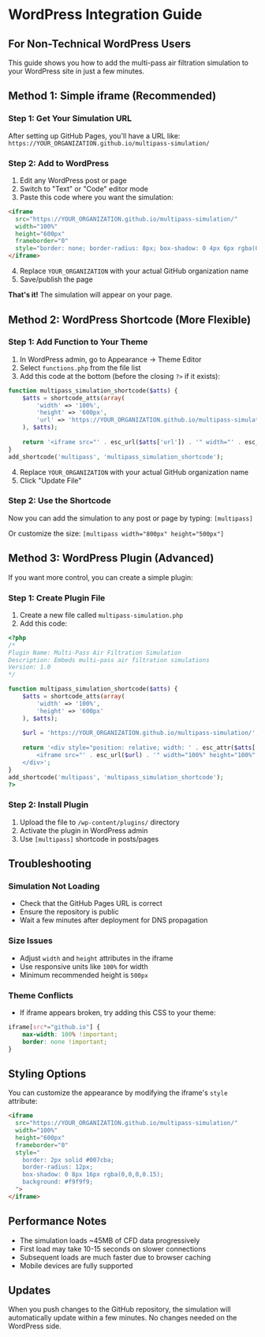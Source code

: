 # WordPress Integration Guide

## For Non-Technical WordPress Users

This guide shows you how to add the multi-pass air filtration simulation to your WordPress site in just a few minutes.

## Method 1: Simple iframe (Recommended)

### Step 1: Get Your Simulation URL
After setting up GitHub Pages, you'll have a URL like:
`https://YOUR_ORGANIZATION.github.io/multipass-simulation/`

### Step 2: Add to WordPress
1. Edit any WordPress post or page
2. Switch to "Text" or "Code" editor mode
3. Paste this code where you want the simulation:

```html
<iframe 
  src="https://YOUR_ORGANIZATION.github.io/multipass-simulation/" 
  width="100%" 
  height="600px" 
  frameborder="0"
  style="border: none; border-radius: 8px; box-shadow: 0 4px 6px rgba(0,0,0,0.1);">
</iframe>
```

4. Replace `YOUR_ORGANIZATION` with your actual GitHub organization name
5. Save/publish the page

**That's it!** The simulation will appear on your page.

## Method 2: WordPress Shortcode (More Flexible)

### Step 1: Add Function to Your Theme
1. In WordPress admin, go to Appearance → Theme Editor
2. Select `functions.php` from the file list
3. Add this code at the bottom (before the closing `?>` if it exists):

```php
function multipass_simulation_shortcode($atts) {
    $atts = shortcode_atts(array(
        'width' => '100%',
        'height' => '600px',
        'url' => 'https://YOUR_ORGANIZATION.github.io/multipass-simulation/'
    ), $atts);
    
    return '<iframe src="' . esc_url($atts['url']) . '" width="' . esc_attr($atts['width']) . '" height="' . esc_attr($atts['height']) . '" frameborder="0" style="border: none; border-radius: 8px; box-shadow: 0 4px 6px rgba(0,0,0,0.1);"></iframe>';
}
add_shortcode('multipass', 'multipass_simulation_shortcode');
```

4. Replace `YOUR_ORGANIZATION` with your actual GitHub organization name
5. Click "Update File"

### Step 2: Use the Shortcode
Now you can add the simulation to any post or page by typing:
`[multipass]`

Or customize the size:
`[multipass width="800px" height="500px"]`

## Method 3: WordPress Plugin (Advanced)

If you want more control, you can create a simple plugin:

### Step 1: Create Plugin File
1. Create a new file called `multipass-simulation.php`
2. Add this code:

```php
<?php
/*
Plugin Name: Multi-Pass Air Filtration Simulation
Description: Embeds multi-pass air filtration simulations
Version: 1.0
*/

function multipass_simulation_shortcode($atts) {
    $atts = shortcode_atts(array(
        'width' => '100%',
        'height' => '600px'
    ), $atts);
    
    $url = 'https://YOUR_ORGANIZATION.github.io/multipass-simulation/';
    
    return '<div style="position: relative; width: ' . esc_attr($atts['width']) . '; height: ' . esc_attr($atts['height']) . ';">
        <iframe src="' . esc_url($url) . '" width="100%" height="100%" frameborder="0" style="border: none; border-radius: 8px; box-shadow: 0 4px 6px rgba(0,0,0,0.1);"></iframe>
    </div>';
}
add_shortcode('multipass', 'multipass_simulation_shortcode');
?>
```

### Step 2: Install Plugin
1. Upload the file to `/wp-content/plugins/` directory
2. Activate the plugin in WordPress admin
3. Use `[multipass]` shortcode in posts/pages

## Troubleshooting

### Simulation Not Loading
- Check that the GitHub Pages URL is correct
- Ensure the repository is public
- Wait a few minutes after deployment for DNS propagation

### Size Issues
- Adjust `width` and `height` attributes in the iframe
- Use responsive units like `100%` for width
- Minimum recommended height is `500px`

### Theme Conflicts
- If iframe appears broken, try adding this CSS to your theme:
```css
iframe[src*="github.io"] {
    max-width: 100% !important;
    border: none !important;
}
```

## Styling Options

You can customize the appearance by modifying the iframe's `style` attribute:

```html
<iframe 
  src="https://YOUR_ORGANIZATION.github.io/multipass-simulation/" 
  width="100%" 
  height="600px" 
  frameborder="0"
  style="
    border: 2px solid #007cba;
    border-radius: 12px;
    box-shadow: 0 8px 16px rgba(0,0,0,0.15);
    background: #f9f9f9;
  ">
</iframe>
```

## Performance Notes

- The simulation loads ~45MB of CFD data progressively
- First load may take 10-15 seconds on slower connections
- Subsequent loads are much faster due to browser caching
- Mobile devices are fully supported

## Updates

When you push changes to the GitHub repository, the simulation will automatically update within a few minutes. No changes needed on the WordPress side.